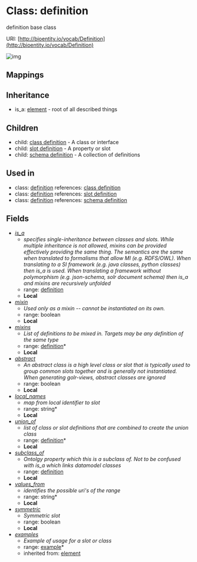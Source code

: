 # Class: definition


definition base class

URI: [http://bioentity.io/vocab/Definition](http://bioentity.io/vocab/Definition)

![img](http://yuml.me/diagram/nofunky;dir:TB/class/\[Element]^-\[Definition|name(i):string;singular_name(i):string%20%3F;description(i):string%20%3F;note(i):string%20%3F;comment(i):string%20%3F;see_also(i):string%20%3F;flags(i):string%20*;prefixes(i):string%20*;aliases(i):string%20*;mappings(i):string%20*;id_prefixes(i):string%20*;in_subset(i):string%20*;from_schema(i):string%20%3F;alt_descriptions(i):string%20*;mixin:boolean%20%3F;abstract:boolean%20%3F;local_names:string%20*;values_from:string%20*;symmetric:boolean%20%3F],%20\[Definition]^-\[ClassDefinition],%20\[Definition]^-\[SchemaDefinition],%20\[Definition]^-\[SlotDefinition],%20\[Definition]++-%20examples(i)%20*>\[Example],%20\[Definition]-%20is_a%20%3F>\[Definition],%20\[Definition]-%20mixins%20*>\[Definition],%20\[Definition]-%20union_of%20*>\[Definition],%20\[Definition]-%20subclass_of%20%3F>\[Definition])
## Mappings

## Inheritance

 *  is_a: [element](Element.md) - root of all described things
## Children

 *  child: [class definition](ClassDefinition.md) - A class or interface
 *  child: [slot definition](SlotDefinition.md) - A property or slot
 *  child: [schema definition](SchemaDefinition.md) - A collection of definitions
## Used in

 *  class: [definition](Definition.md) references: [class definition](ClassDefinition.md)
 *  class: [definition](Definition.md) references: [slot definition](SlotDefinition.md)
 *  class: [definition](Definition.md) references: [schema definition](SchemaDefinition.md)
## Fields

 * _[is_a](is_a.md)_
    * _specifies single-inheritance between classes and slots. While multiple inheritance is not allowed, mixins can be provided effectively providing the same thing. The semantics are the same when translated to formalisms that allow MI (e.g. RDFS/OWL). When translating to a SI framework (e.g. java classes, python classes) then is_a is used. When translating a framework without polymorphism (e.g. json-schema, solr document schema) then is_a and mixins are recursively unfolded_
    * range: [definition](Definition.md)
    * __Local__
 * _[mixin](mixin.md)_
    * _Used only as a mixin -- cannot be instantiated on its own._
    * range: boolean
    * __Local__
 * _[mixins](mixins.md)_
    * _List of definitions to be mixed in. Targets may be any definition of the same type_
    * range: [definition](Definition.md)*
    * __Local__
 * _[abstract](abstract.md)_
    * _An abstract class is a high level class or slot that is typically used to group common slots together and is generally not instantiated. When generating golr-views, abstract classes are ignored_
    * range: boolean
    * __Local__
 * _[local_names](local_names.md)_
    * _map from local identifier to slot_
    * range: string*
    * __Local__
 * _[union_of](union_of.md)_
    * _list of class or slot definitions that are combined to create the union class_
    * range: [definition](Definition.md)*
    * __Local__
 * _[subclass_of](subclass_of.md)_
    * _Ontolgy property which this is a subclass of. Not to be confused with is_a which links datamodel classes_
    * range: [definition](Definition.md)
    * __Local__
 * _[values_from](values_from.md)_
    * _identifies the possible uri's of the range_
    * range: string*
    * __Local__
 * _[symmetric](symmetric.md)_
    * _Symmetric slot_
    * range: boolean
    * __Local__
 * _[examples](examples.md)_
    * _Example of usage for a slot or class_
    * range: [example](Example.md)*
    * inherited from: [element](Element.md)
